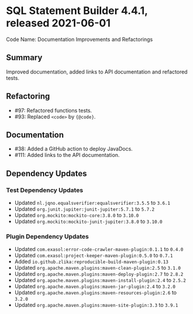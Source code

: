 # SQL Statement Builder 4.4.1, released 2021-06-01

Code Name: Documentation Improvements and Refactorings

## Summary

Improved documentation, added links to API documentation and refactored tests.

## Refactoring

* #97: Refactored functions tests.
* #93: Replaced `<code>` by `{@code}`.

## Documentation

* #38: Added a GitHub action to deploy JavaDocs.
* #111: Added links to the API documentation.

## Dependency Updates

### Test Dependency Updates

* Updated `nl.jqno.equalsverifier:equalsverifier:3.5.5` to `3.6.1`
* Updated `org.junit.jupiter:junit-jupiter:5.7.1` to `5.7.2`
* Updated `org.mockito:mockito-core:3.8.0` to `3.10.0`
* Updated `org.mockito:mockito-junit-jupiter:3.8.0` to `3.10.0`

### Plugin Dependency Updates

* Updated `com.exasol:error-code-crawler-maven-plugin:0.1.1` to `0.4.0`
* Updated `com.exasol:project-keeper-maven-plugin:0.5.0` to `0.7.1`
* Added `io.github.zlika:reproducible-build-maven-plugin:0.13`
* Updated `org.apache.maven.plugins:maven-clean-plugin:2.5` to `3.1.0`
* Updated `org.apache.maven.plugins:maven-deploy-plugin:2.7` to `2.8.2`
* Updated `org.apache.maven.plugins:maven-install-plugin:2.4` to `2.5.2`
* Updated `org.apache.maven.plugins:maven-jar-plugin:2.4` to `3.2.0`
* Updated `org.apache.maven.plugins:maven-resources-plugin:2.6` to `3.2.0`
* Updated `org.apache.maven.plugins:maven-site-plugin:3.3` to `3.9.1`